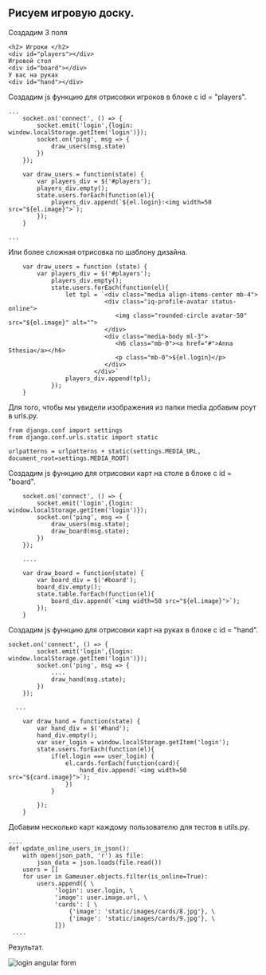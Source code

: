 ## Рисуем игровую доску.

Создадим 3 поля

    <h2> Игроки </h2>
    <div id="players"></div>
    Игровой стол
    <div id="board"></div>
    У вас на руках
    <div id="hand"></div>

Создадим js функцию для отрисовки игроков в блоке с id = "players".
    

    ...
        socket.on('connect', () => {
            socket.emit('login',{login: window.localStorage.getItem('login')});
            socket.on('ping', msg => {
                draw_users(msg.state)
            })
        });

        var draw_users = function(state) {
            var players_div = $('#players');
            players_div.empty();
            state.users.forEach(function(el){
                players_div.append(`${el.login}:<img width=50 src="${el.image}">`);
            });
        }

    ...


Или более сложная отрисовка по шаблону дизайна.

        var draw_users = function (state) {
            var players_div = $('#players');
                players_div.empty();
                state.users.forEach(function(el){
                    let tpl = `<div class="media align-items-center mb-4">
                               <div class="iq-profile-avatar status-online">
                                  <img class="rounded-circle avatar-50" src="${el.image}" alt="">
                               </div>
                               <div class="media-body ml-3">
                                  <h6 class="mb-0"><a href="#">Anna Sthesia</a></h6>
                                  <p class="mb-0">${el.login}</p>
                               </div>
                            </div>`
                    players_div.append(tpl);
                });        
        }

Для того, чтобы мы увидели изображения из папки media добавим роут в urls.py.

    from django.conf import settings
    from django.conf.urls.static import static

    urlpatterns = urlpatterns + static(settings.MEDIA_URL, document_root=settings.MEDIA_ROOT)

Создадим js функцию для отрисовки карт на столе в блоке с id = "board".


        socket.on('connect', () => {
            socket.emit('login',{login: window.localStorage.getItem('login')});
            socket.on('ping', msg => {
                draw_users(msg.state);
                draw_board(msg.state);
            })
        });

        ....

        var draw_board = function(state) {
            var board_div = $('#board');
            board_div.empty();
            state.table.forEach(function(el){
                board_div.append(`<img width=50 src="${el.image}">`);
            });
        }

Создадим js функцию для отрисовки карт на руках в блоке с id = "hand".

    socket.on('connect', () => {
            socket.emit('login',{login: window.localStorage.getItem('login')});
            socket.on('ping', msg => {
                ....
                draw_hand(msg.state);
            })
        });

      ...

        var draw_hand = function(state) {
            var hand_div = $('#hand');
            hand_div.empty();
            var user_login = window.localStorage.getItem('login');
            state.users.forEach(function(el){
                if(el.login === user_login) {
                    el.cards.forEach(function(card){
                        hand_div.append(`<img width=50 src="${card.image}">`);
                    })
                }
                
            });
        }

Добавим несколько карт каждому пользователю для тестов в utils.py.
    
    ....
    def update_online_users_in_json():
        with open(json_path, 'r') as file:
            json_data = json.loads(file.read())
        users = []
        for user in Gameuser.objects.filter(is_online=True):
            users.append({ \
                 'login': user.login, \
                 'image': user.image.url, \
                 'cards': [ \
                     {'image': 'static/images/cards/8.jpg'}, \
                     {'image': 'static/images/cards/9.jpg'}, \
                 ]}) 
     ....

Результат.

![login angular form]({path-to-subject}/images/9.png)





